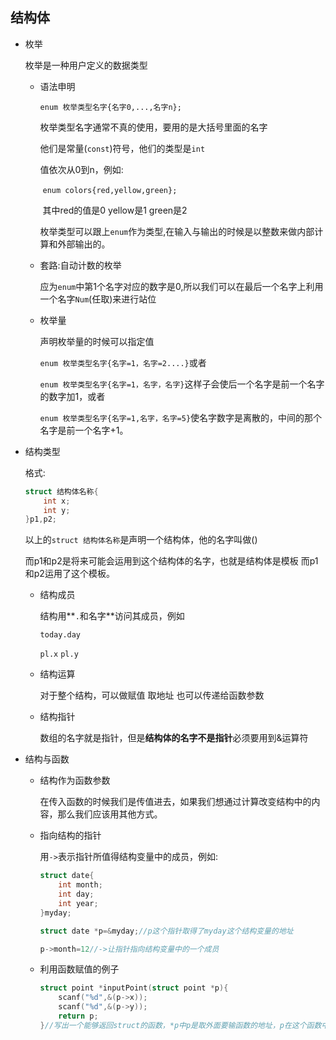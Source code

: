 ## 结构体

- 枚举

  枚举是一种用户定义的数据类型

  - 语法申明

    `enum 枚举类型名字{名字0,...,名字n};`

    枚举类型名字通常不真的使用，要用的是大括号里面的名字

    他们是常量(`const`)符号，他们的类型是`int`

    值依次从0到n，例如:

    ​	`enum colors{red,yellow,green};`

    ​	其中red的值是0 yellow是1 green是2

    ​	枚举类型可以跟上`enum`作为类型,在输入与输出的时候是以整数来做内部计算和外部输出的。
  
    
  
  - 套路:自动计数的枚举
  
    应为`enum`中第1个名字对应的数字是0,所以我们可以在最后一个名字上利用一个名字`Num`(任取)来进行站位
  
  - 枚举量
  
    声明枚举量的时候可以指定值
  
    `enum 枚举类型名字{名字=1，名字=2....}`或者
  
    `enum 枚举类型名字{名字=1，名字，名字}`这样子会使后一个名字是前一个名字的数字加1，或者
  
    `enum 枚举类型名字{名字=1,名字，名字=5}`使名字数字是离散的，中间的那个名字是前一个名字+1。

- 结构类型

  格式:

  ```c
  struct 结构体名称{
      int x;
      int y;
  }p1,p2;
  ```

  以上的`struct 结构体名称`是声明一个结构体，他的名字叫做()

  而p1和p2是将来可能会运用到这个结构体的名字，也就是结构体是模板 而p1和p2运用了这个模板。

  - 结构成员

    结构用**`.`和名字**访问其成员，例如

    `today.day`

    `pl.x`  `pl.y`

  - 结构运算

    对于整个结构，可以做赋值 取地址 也可以传递给函数参数

  - 结构指针

    数组的名字就是指针，但是**结构体的名字不是指针**必须要用到&运算符

- 结构与函数
  - 结构作为函数参数
  
    在传入函数的时候我们是传值进去，如果我们想通过计算改变结构中的内容，那么我们应该用其他方式。
  
  - 指向结构的指针
  
    用`->`表示指针所值得结构变量中的成员，例如:
  
    ```c
    struct date{
        int month;
        int day;
        int year;
    }myday;
    
    struct date *p=&myday;//p这个指针取得了myday这个结构变量的地址
    
    p->month=12//->让指针指向结构变量中的一个成员
    ```
  
  - 利用函数赋值的例子
  
    ```c
    struct point *inputPoint(struct point *p){
        scanf("%d",&(p->x));
        scanf("%d",&(p->y));
        return p;
    }//写出一个能够返回struct的函数，*p中p是取外面要输函数的地址，p在这个函数中作为一个新的struct，最后被返回，返回的是值，不连同他的名字一起返回，也就是假如结构变量之前的名字是y，函数返回之后依旧是y。
    ```
  
    

